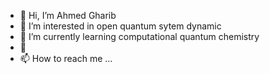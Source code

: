 - 👋 Hi, I’m Ahmed Gharib
- 👀 I’m interested in open quantum sytem dynamic
- 🌱 I’m currently learning  computational quantum chemistry
- 💞️ 
- 📫 How to reach me ...

<!---
gh85/gh85 is a ✨ special ✨ repository because its `README.md` (this file) appears on your GitHub profile.
You can click the Preview link to take a look at your changes.
--->
